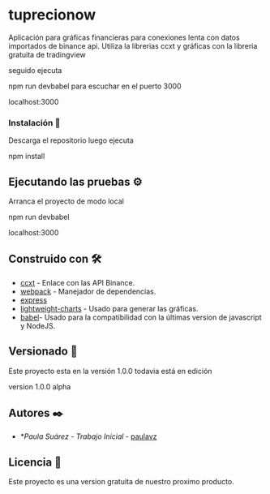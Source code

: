 # tuprecionow

Aplicación para gráficas financieras para conexiones lenta con datos importados de binance api. Utiliza la librerias ccxt y gráficas con la libreria gratuita de tradingview

seguido ejecuta

npm run devbabel para escuchar en el puerto 3000

localhost:3000

### Instalación 🔧

Descarga el repositorio luego ejecuta

npm install

## Ejecutando las pruebas ⚙️

Arranca el proyecto de modo local 

npm run devbabel

localhost:3000

## Construido con 🛠️

* [ccxt](https://github.com/ccxt/ccxt) - Enlace con las API Binance.
* [webpack](https://webpack.js.org/) - Manejador de dependencias.
* [express](https://github.com/expressjs/express) 
* [lightweight-charts](https://github.com/tradingview/lightweight-charts) - Usado para generar las gráficas. 
* [babel](https://github.com/babel/babel)- Usado para la compatibilidad con la últimas version de javascript y NodeJS.


## Versionado 📌

Este proyecto esta en la versión 1.0.0 todavia está en edición 

version 1.0.0 alpha

## Autores ✒️

* **Paula Suárez* - *Trabajo Inicial* - [paulavz](https://github.com/paulavz/)

## Licencia 📄

Este proyecto es una version gratuita de nuestro proximo producto.


